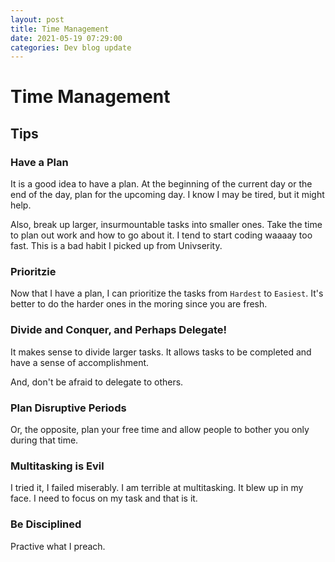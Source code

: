 ```yaml
---
layout: post
title: Time Management
date: 2021-05-19 07:29:00
categories: Dev blog update
---
```


# Time Management

## Tips

### Have a Plan

It is a good idea to have a plan. At the beginning of the current day or the end of the day, plan for the upcoming day. I know I may be tired, but it might help.

Also, break up larger, insurmountable tasks into smaller ones. Take the time to plan out work and how to go about it. I tend to start coding waaaay too fast. This is a bad habit I picked up from Univserity.

### Prioritzie

Now that I have a plan, I can prioritize the tasks from `Hardest` to `Easiest`. It's better to do the harder ones in the moring since you are fresh.

### Divide and Conquer, and Perhaps Delegate!

It makes sense to divide larger tasks. It allows tasks to be completed and have a sense of accomplishment.

And, don't be afraid to delegate to others.

### Plan Disruptive Periods

Or, the opposite, plan your free time and allow people to bother you only during that time.

### Multitasking is Evil

I tried it, I failed miserably. I am terrible at multitasking. It blew up in my face. I need to focus on my task and that is it.

### Be Disciplined

Practive what I preach.
